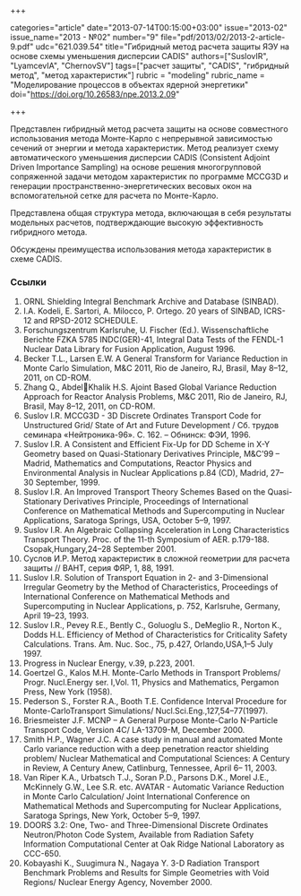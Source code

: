 +++

categories="article"
date="2013-07-14T00:15:00+03:00"
issue="2013-02"
issue_name="2013 - №02"
number="9"
file="pdf/2013/02/2013-2-article-9.pdf"
udc="621.039.54"
title="Гибридный метод расчета защиты ЯЭУ на основе схемы уменьшения дисперсии CADIS"
authors=["SuslovIR", "LyamcevIA", "ChernovSV"]
tags=["расчет защиты", "CADIS", "гибридный метод", "метод характеристик"]
rubric = "modeling"
rubric_name = "Моделирование процессов в объектах ядерной энергетики"
doi="https://doi.org/10.26583/npe.2013.2.09"

+++

Представлен гибридный метод расчета защиты на основе совместного использования метода Монте-Карло с непрерывной зависимостью сечений от энергии и метода характеристик. Метод реализует схему автоматического уменьшения дисперсии CADIS (Consistent Adjoint Driven Importance Sampling) на основе решения многогрупповой сопряженной задачи методом характеристик по программе MCCG3D и генерации пространственно-энергетических весовых окон на вспомогательной сетке для расчета по Монте-Карло. 

Представлена общая структура метода, включающая в себя результаты модельных расчетов, подтверждающие высокую эффективность гибридного метода.

Обсуждены преимущества использования метода характеристик в схеме CADIS.

### Ссылки

1. ORNL Shielding Integral Benchmark Archive and Database (SINBAD).
2. I.A. Kodeli, E. Sartori, A. Milocco, P. Ortego. 20 years of SINBAD, ICRS-12 and RPSD-2012 SCHEDULE.
3. Forschungszentrum Karlsruhe, U. Fischer (Ed.). Wissenschaftliche Berichte FZKA 5785 INDC(GER)-41, Integral Data Tests of the FENDL-1 Nuclear Data Library for Fusion Application, August 1996.
4. Becker T.L., Larsen E.W. A General Transform for Variance Reduction in Monte Carlo Simulation, M&C 2011, Rio de Janeiro, RJ, Brasil, May 8–12, 2011, on CD-ROM.
5. Zhang Q., AbdelKhalik H.S. Ajoint Based Global Variance Reduction Approach for Reactor Analysis Problems, M&C 2011, Rio de Janeiro, RJ, Brasil, May 8–12, 2011, on CD-ROM.
6. Suslov I.R. MCCG3D - 3D Discrete Ordinates Transport Code for Unstructured Grid/ State of Art and Future Development / Сб. трудов семинара «Нейтроника-96». C. 162. – Обнинск: ФЭИ, 1996.
7. Suslov I.R. A Consistent and Efficient Fix-Up for DD Scheme in X-Y Geometry based on Quasi-Stationary Derivatives Principle, M&C’99 – Madrid, Mathematics and Computations, Reactor Physics and Environmental Analysis in Nuclear Applications p.84 (CD), Madrid, 27–30 September, 1999.
8. Suslov I.R. An Improved Transport Theory Schemes Based on the Quasi-Stationary Derivatives Principle, Proceedings of International Conference on Mathematical Methods and Supercomputing in Nuclear Applications, Saratoga Springs, USA, October 5–9, 1997.
9. Suslov I.R. An Algebraic Collapsing Acceleration in Long Characteristics Transport Theory. Proc. of the 11-th Symposium of AER. p.179-188. Csopak,Hungary,24–28 September 2001.
10. Суслов И.Р. Метод характеристик в сложной геометрии для расчета защиты // ВАНТ, серия ФЯР, 1, 88, 1991.
11. Suslov I.R. Solution of Transport Equation in 2- and 3-Dimensional Irregular Geometry by the Method of Characteristics, Proceedings of International Conference on Mathematical Methods and Supercomputing in Nuclear Applications, p. 752, Karlsruhe, Germany, April 19–23, 1993.
12. Suslov I.R., Pevey R.E., Bently C., Goluoglu S., DeMeglio R., Norton K., Dodds H.L. Efficiency of Method of Characteristics for Criticality Safety Calculations. Trans. Am. Nuc. Soc., 75, p.427, Orlando,USA,1–5 July 1997.
13. Progress in Nuclear Energy, v.39, p.223, 2001.
14. Goertzel G., Kalos M.H. Monte-Carlo Methods in Transport Problems/ Progr. Nucl.Energy ser. I,Vol. 11, Physics and Mathematics, Pergamon Press, New York (1958).
15. Pederson S., Forster R.A., Booth T.E. Confidence Interval Procedure for Monte-CarloTransport Simulations/ Nucl.Sci.Eng.,127,54–77(1997).
16. Briesmeister J.F. MCNP – A General Purpose Monte-Carlo N-Particle Transport Code, Version 4C/ LA-13709-M, December 2000.
17. Smith H.P., Wagner J.C. A case study in manual and automated Monte Carlo variance reduction with a deep penetration reactor shielding problem/ Nuclear Mathematical and Computational Sciences: A Century in Review, A Century Anew, Catlinburg, Tennessee, April 6– 11, 2003.
18. Van Riper K.A., Urbatsch T.J., Soran P.D., Parsons D.K., Morel J.E., McKinnely G.W., Lee S.R. etc. AVATAR - Automatic Variance Reduction in Monte Carlo Calculation/ Joint International Conference on Mathematical Methods and Supercomputing for Nuclear Applications, Saratoga Springs, New York, October 5–9, 1997.
19. DOORS 3.2: One, Two- and Three-Dimensional Discrete Ordinates Neutron/Photon Code System, Available from Radiation Safety Information Computational Center at Oak Ridge National Laboratory as CCC-650.
20. Kobayashi K., Suugimura N., Nagaya Y. 3-D Radiation Transport Benchmark Problems and Results for Simple Geometries with Void Regions/ Nuclear Energy Agency, November 2000.